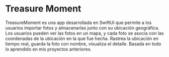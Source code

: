 # Treasure Moment
TreasureMoment es una app desarrollada en SwiftUI que permite a los usuarios importar fotos y almacenarlas junto con su ubicación geográfica. Los usuarios pueden ver las fotos en un mapa, y cada foto se asocia con las coordenadas de la ubicación en la que fue hecha. Rastrea la ubicación en tiempo real, guarda la foto con nombre, visualiza el detalle. Basada en todo lo aprendido en mis proyectos anteriores. 
